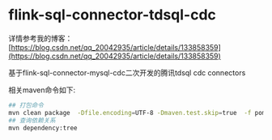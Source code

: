 # flink-sql-connector-tdsql-cdc
详情参考我的博客：[https://blog.csdn.net/qq_20042935/article/details/133858359](https://blog.csdn.net/qq_20042935/article/details/133858359)

基于flink-sql-connector-mysql-cdc二次开发的腾讯tdsql cdc connectors

相关maven命令如下:

```bash
## 打包命令
mvn clean package  -Dfile.encoding=UTF-8 -Dmaven.test.skip=true  -f pom.xml
## 查询依赖关系
mvn dependency:tree 
```
